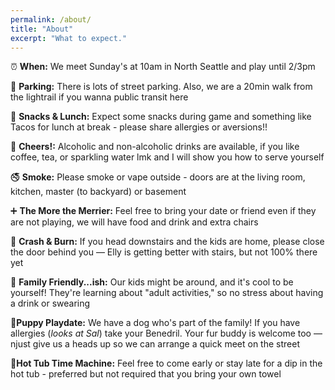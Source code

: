 ```yaml
---
permalink: /about/
title: "About"
excerpt: "What to expect."
---
```


⏰ **When:** We meet Sunday's at 10am in North Seattle and play until 2/3pm

🚗 **Parking:** There is lots of street parking. Also, we are a 20min walk from the lightrail if you wanna public transit here 

🧀 **Snacks & Lunch:** Expect some snacks during game and something like Tacos for lunch at break - please share allergies or aversions!!

🍹 **Cheers!:** Alcoholic and non-alcoholic drinks are available, if you like coffee, tea, or sparkling water lmk and I will show you how to serve yourself 

🚭 **Smoke:** Please smoke or vape outside - doors are at the living room, kitchen, master (to backyard) or basement

➕ **The More the Merrier:** Feel free to bring your date or friend even if they are not playing, we will have food and drink and extra chairs

🚪 **Crash & Burn:** If you head downstairs and the kids are home, please close the door behind you — Elly is getting better with stairs, but not 100% there yet 

👶 **Family Friendly...ish:** Our kids might be around, and it's cool to be yourself! They're learning about "adult activities," so no stress about having a drink or swearing

🐶**Puppy Playdate:** We have a dog who's part of the family! If you have allergies (*looks at Sal*) take your Benedril. Your fur buddy is welcome too —njust give us a heads up so we can arrange a quick meet on the street

🌊**Hot Tub Time Machine:** Feel free to come early or stay late for a dip in the hot tub - preferred but not required that you bring your own towel